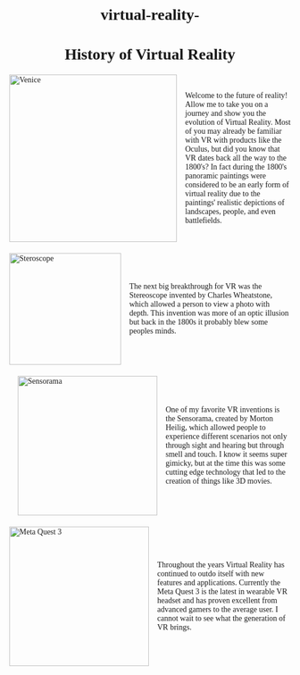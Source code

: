 # virtual-reality-
<!DOCTYPE html>
<html lang="en">
<head>
    <meta charset="UTF-8">
    <meta name="viewport" content="width=device-width, initial-scale=1.0">
    <title>History of Virtual Reality</title>
    <!-- Google Fonts -->
    <link href="https://fonts.googleapis.com/css2?family=Old+Standard+TT&family=Times+New+Roman&display=swap" rel="stylesheet">
    <style>
        body {
            font-family: 'Times New Roman', Times, serif;
        }
        h1 {
            text-align: center;
            font-family: 'Old Standard TT', serif;
            margin-bottom: 20px;
        }
        .content {
            display: flex;
            align-items: center;
            margin-bottom: 20px;
        }
        .content img {
            margin-right: 15px;
        }
        .content.left img {
            float: left;
            margin-right: 15px;
        }
        .content.right img {
            float: right;
            margin-left: 15px;
        }
    </style>
</head>
<body>

<h1>History of Virtual Reality</h1>

<div class="content left">
    <img src="C:\School\ComSci\panoramic pic.jpg" alt="Venice" width="300" height="300">
    <p>Welcome to the future of reality! Allow me to take you on a journey and show you the evolution of Virtual Reality. Most of you may already be familiar with VR with products like the Oculus, but did you know that VR dates back all the way to the 1800's? In fact during the 1800's panoramic paintings were considered to be an early form of virtual reality due to the paintings' realistic depictions of landscapes, people, and even battlefields.</p>
</div>

<div class="content left">
    <img src="C:\School\ComSci\stereoscopic-photo.jpg" alt="Steroscope" width="200" height="200">
    <p>The next big breakthrough for VR was the Stereoscope invented by Charles Wheatstone, which allowed a person to view a photo with depth. This invention was more of an optic illusion but back in the 1800s it probably blew some peoples minds.</p>
</div>

<div class="content right">
    <img src="C:\School\ComSci\sensorama.jpeg" alt="Sensorama" width="250" height="250">
    <p>One of my favorite VR inventions is the Sensorama, created by Morton Heilig, which allowed people to experience different scenarios not only through sight and hearing but through smell and touch. I know it seems super gimicky, but at the time this was some cutting edge technology that led to the creation of things like 3D movies.</p>

</div>

<div class="content left">
    <img src="C:\School\ComSci\meta quest 3.jpeg" alt="Meta Quest 3" width="250" height="250">
    <p>Throughout the years Virtual Reality has continued to outdo itself with new features and applications. Currently the Meta Quest 3 is the latest in wearable VR headset and has proven excellent from advanced gamers to the average user. I cannot wait to see what the generation of VR brings.</p>
</div>

</body>
</html>
